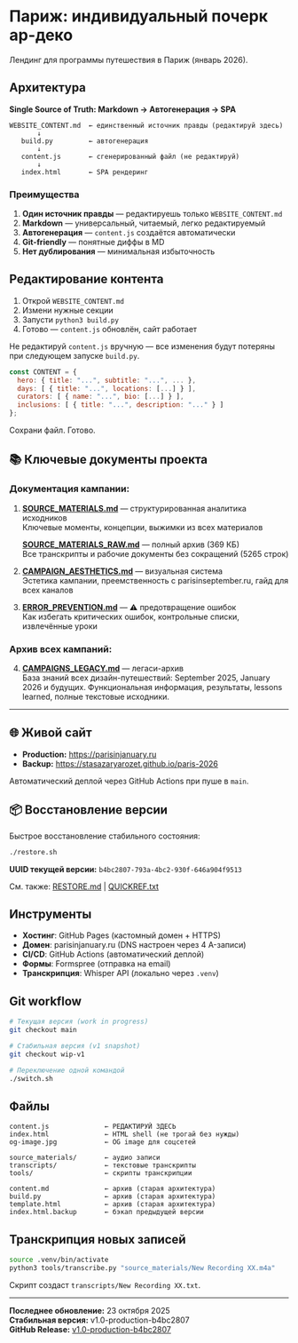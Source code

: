 # Париж: индивидуальный почерк ар-деко

Лендинг для программы путешествия в Париж (январь 2026).

## Архитектура

**Single Source of Truth: Markdown → Автогенерация → SPA**

```
WEBSITE_CONTENT.md  ← единственный источник правды (редактируй здесь)
       ↓
   build.py         ← автогенерация
       ↓
   content.js       ← сгенерированный файл (не редактируй)
       ↓
   index.html       ← SPA рендеринг
```

### Преимущества

1. **Один источник правды** — редактируешь только `WEBSITE_CONTENT.md`
2. **Markdown** — универсальный, читаемый, легко редактируемый
3. **Автогенерация** — `content.js` создаётся автоматически
4. **Git-friendly** — понятные диффы в MD
5. **Нет дублирования** — минимальная избыточность

## Редактирование контента

1. Открой `WEBSITE_CONTENT.md`
2. Измени нужные секции
3. Запусти `python3 build.py`
4. Готово — `content.js` обновлён, сайт работает

Не редактируй `content.js` вручную — все изменения будут потеряны при следующем запуске `build.py`.

```javascript
const CONTENT = {
  hero: { title: "...", subtitle: "...", ... },
  days: [ { title: "...", locations: [...] } ],
  curators: [ { name: "...", bio: [...] } ],
  inclusions: [ { title: "...", description: "..." } ]
};
```

Сохрани файл. Готово.

## 📚 Ключевые документы проекта

### Документация кампании:

1. **[SOURCE_MATERIALS.md](SOURCE_MATERIALS.md)** — структурированная аналитика исходников  
   Ключевые моменты, концепции, выжимки из всех материалов
   
   **[SOURCE_MATERIALS_RAW.md](SOURCE_MATERIALS_RAW.md)** — полный архив (369 КБ)  
   Все транскрипты и рабочие документы без сокращений (5265 строк)

2. **[CAMPAIGN_AESTHETICS.md](CAMPAIGN_AESTHETICS.md)** — визуальная система  
   Эстетика кампании, преемственность с parisinseptember.ru, гайд для всех каналов

3. **[ERROR_PREVENTION.md](ERROR_PREVENTION.md)** — ⚠️ предотвращение ошибок  
   Как избегать критических ошибок, контрольные списки, извлечённые уроки

### Архив всех кампаний:

4. **[CAMPAIGNS_LEGACY.md](CAMPAIGNS_LEGACY.md)** — легаси-архив  
   База знаний всех дизайн-путешествий: September 2025, January 2026 и будущих. Функциональная информация, результаты, lessons learned, полные текстовые исходники.

---

## 🌐 Живой сайт

- **Production:** https://parisinjanuary.ru
- **Backup:** https://stasazaryarozet.github.io/paris-2026

Автоматический деплой через GitHub Actions при пуше в `main`.

## 📦 Восстановление версии

Быстрое восстановление стабильного состояния:

```bash
./restore.sh
```

**UUID текущей версии:** `b4bc2807-793a-4bc2-930f-646a904f9513`

См. также: [RESTORE.md](RESTORE.md) | [QUICKREF.txt](QUICKREF.txt)

## Инструменты

- **Хостинг**: GitHub Pages (кастомный домен + HTTPS)
- **Домен**: parisinjanuary.ru (DNS настроен через 4 A-записи)
- **CI/CD**: GitHub Actions (автоматический деплой)
- **Формы**: Formspree (отправка на email)
- **Транскрипция**: Whisper API (локально через `.venv`)

## Git workflow

```bash
# Текущая версия (work in progress)
git checkout main

# Стабильная версия (v1 snapshot)
git checkout wip-v1

# Переключение одной командой
./switch.sh
```

## Файлы

```
content.js              ← РЕДАКТИРУЙ ЗДЕСЬ
index.html              ← HTML shell (не трогай без нужды)
og-image.jpg            ← OG image для соцсетей

source_materials/       ← аудио записи
transcripts/            ← текстовые транскрипты
tools/                  ← скрипты транскрипции

content.md              ← архив (старая архитектура)
build.py                ← архив (старая архитектура)
template.html           ← архив (старая архитектура)
index.html.backup       ← бэкап предыдущей версии
```

## Транскрипция новых записей

```bash
source .venv/bin/activate
python3 tools/transcribe.py "source_materials/New Recording XX.m4a"
```

Скрипт создаст `transcripts/New Recording XX.txt`.

---

**Последнее обновление:** 23 октября 2025  
**Стабильная версия:** v1.0-production-b4bc2807  
**GitHub Release:** [v1.0-production-b4bc2807](https://github.com/stasazaryarozet/paris-2026/releases/tag/v1.0-production-b4bc2807)
